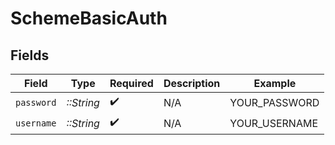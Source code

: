 # SchemeBasicAuth


## Fields

| Field              | Type               | Required           | Description        | Example            |
| ------------------ | ------------------ | ------------------ | ------------------ | ------------------ |
| `password`         | *::String*         | :heavy_check_mark: | N/A                | YOUR_PASSWORD      |
| `username`         | *::String*         | :heavy_check_mark: | N/A                | YOUR_USERNAME      |